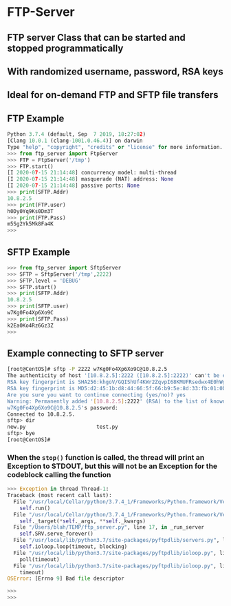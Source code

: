 # FTP-Server
## FTP server Class that can be started and stopped programmatically
## With randomized username, password, RSA keys
## Ideal for on-demand FTP and SFTP file transfers

## FTP Example
```python
Python 3.7.4 (default, Sep  7 2019, 18:27:02)
[Clang 10.0.1 (clang-1001.0.46.4)] on darwin
Type "help", "copyright", "credits" or "license" for more information.
>>> from ftp_server import FtpServer
>>> FTP = FtpServer('/tmp')
>>> FTP.start()
[I 2020-07-15 21:14:48] concurrency model: multi-thread
[I 2020-07-15 21:14:48] masquerade (NAT) address: None
[I 2020-07-15 21:14:48] passive ports: None
>>> print(SFTP.Addr)
10.8.2.5
>>> print(FTP.user)
h0Dy0Yq9Ks0Dm3T
>>> print(FTP.Pass)
m5Sg2Yk5Mk8Fa4K
>>>
```

## SFTP Example
```python
>>> from ftp_server import SftpServer
>>> SFTP = SftpServer('/tmp',2222)
>>> SFTP.level = 'DEBUG'
>>> SFTP.start()
>>> print(SFTP.Addr)
10.8.2.5
>>> print(SFTP.user)
w7Kg0Fo4Xp6Xo9C
>>> print(SFTP.Pass)
k2Ea0Ko4Rz6Gz3Z
>>>
```

## Example connecting to SFTP server
```bash
[root@CentOS]# sftp -P 2222 w7Kg0Fo4Xp6Xo9C@10.8.2.5
The authenticity of host '[10.8.2.5]:2222 ([10.8.2.5]:2222)' can't be established.
RSA key fingerprint is SHA256:khgoV/GQIShUf4KWr2ZqvpI68KMUFRsedwx4E0hWgi0.
RSA key fingerprint is MD5:d2:45:1b:d8:44:66:5f:66:b9:5e:8d:33:fb:01:0b:b1.
Are you sure you want to continue connecting (yes/no)? yes
Warning: Permanently added '[10.8.2.5]:2222' (RSA) to the list of known hosts.
w7Kg0Fo4Xp6Xo9C@10.8.2.5's password:
Connected to 10.8.2.5.
sftp> dir
new.py                       test.py
sftp> bye
[root@CentOS]#
```

### When the ```stop()``` function is called, the thread will print an Exception to STDOUT, but this will not be an Exception for the codeblock calling the function
```python
>>> Exception in thread Thread-1:
Traceback (most recent call last):
  File "/usr/local/Cellar/python/3.7.4_1/Frameworks/Python.framework/Versions/3.7/lib/python3.7/threading.py", line 926, in _bootstrap_inner
    self.run()
  File "/usr/local/Cellar/python/3.7.4_1/Frameworks/Python.framework/Versions/3.7/lib/python3.7/threading.py", line 870, in run
    self._target(*self._args, **self._kwargs)
  File "/Users/blah/TEMP/ftp_server.py", line 17, in _run_server
    self.SRV.serve_forever()
  File "/usr/local/lib/python3.7/site-packages/pyftpdlib/servers.py", line 478, in serve_forever
    self.ioloop.loop(timeout, blocking)
  File "/usr/local/lib/python3.7/site-packages/pyftpdlib/ioloop.py", line 343, in loop
    poll(timeout)
  File "/usr/local/lib/python3.7/site-packages/pyftpdlib/ioloop.py", line 709, in poll
    timeout)
OSError: [Errno 9] Bad file descriptor

>>>
>>>
```
